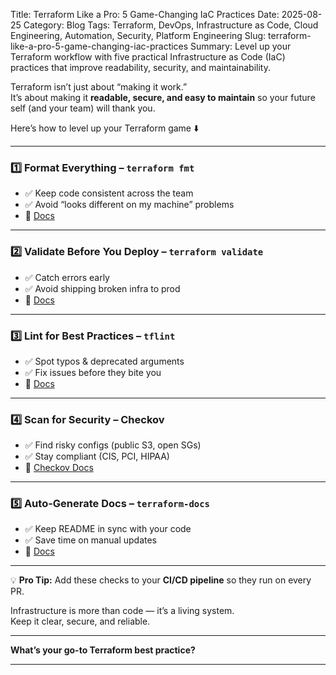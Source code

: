 Title: Terraform Like a Pro: 5 Game-Changing IaC Practices
Date: 2025-08-25
Category: Blog
Tags: Terraform, DevOps, Infrastructure as Code, Cloud Engineering, Automation, Security, Platform Engineering
Slug: terraform-like-a-pro-5-game-changing-iac-practices
Summary: Level up your Terraform workflow with five practical Infrastructure as Code (IaC) practices that improve readability, security, and maintainability.

Terraform isn’t just about “making it work.”  
It’s about making it **readable, secure, and easy to maintain** so your future self (and your team) will thank you.  

Here’s how to level up your Terraform game ⬇️

---

### 1️⃣ Format Everything – `terraform fmt`
- ✅ Keep code consistent across the team  
- ✅ Avoid “looks different on my machine” problems  
- 📎 [Docs](https://developer.hashicorp.com/terraform/cli/commands/fmt)

---

### 2️⃣ Validate Before You Deploy – `terraform validate`
- ✅ Catch errors early  
- ✅ Avoid shipping broken infra to prod  
- 📎 [Docs](https://developer.hashicorp.com/terraform/cli/commands/validate)

---

### 3️⃣ Lint for Best Practices – `tflint`
- ✅ Spot typos & deprecated arguments  
- ✅ Fix issues before they bite you  
- 📎 [Docs](https://github.com/terraform-linters/tflint)

---

### 4️⃣ Scan for Security – **Checkov**
- ✅ Find risky configs (public S3, open SGs)  
- ✅ Stay compliant (CIS, PCI, HIPAA)  
- 📎 [Checkov Docs](https://www.checkov.io/)

---

### 5️⃣ Auto-Generate Docs – `terraform-docs`
- ✅ Keep README in sync with your code  
- ✅ Save time on manual updates  
- 📎 [Docs](https://terraform-docs.io/)

---

💡 **Pro Tip:** Add these checks to your **CI/CD pipeline** so they run on every PR.  

Infrastructure is more than code — it’s a living system.  
Keep it clear, secure, and reliable.  

---

**What’s your go-to Terraform best practice?**

---
